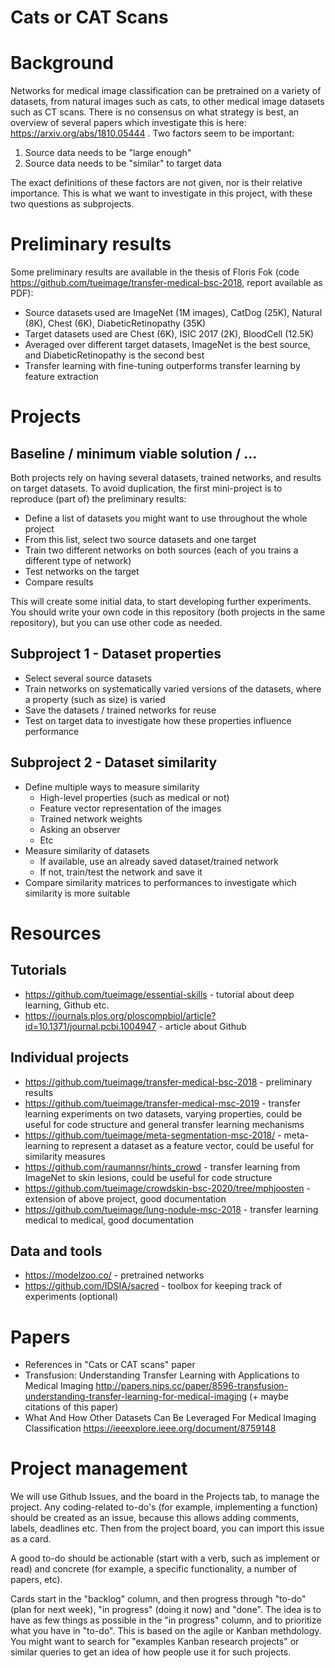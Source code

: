 # Cats or CAT Scans 



# Background

Networks for medical image classification can be pretrained on a variety of datasets, from natural images such as cats, to other medical image datasets such as CT scans. There is no consensus on what strategy is best, an overview of several papers which investigate this is here: https://arxiv.org/abs/1810.05444 . 
Two factors seem to be important:

1) Source data needs to be "large enough" 
2) Source data needs to be "similar" to target data

The exact definitions of these factors are not given, nor is their relative importance. This is what we want to investigate in this project, with these two questions as subprojects.  

# Preliminary results

Some preliminary results are available in the thesis of Floris Fok (code https://github.com/tueimage/transfer-medical-bsc-2018, report available as PDF):
* Source datasets used are ImageNet (1M images), CatDog (25K), Natural (8K), Chest (6K), DiabeticRetinopathy (35K) 
* Target datasets used are Chest (6K), ISIC 2017 (2K), BloodCell (12.5K)
* Averaged over different target datasets, ImageNet is the best source, and DiabeticRetinopathy is the second best 
* Transfer learning with fine-tuning outperforms transfer learning by feature extraction 


# Projects

## Baseline / minimum viable solution / ...  
Both projects rely on having several datasets, trained networks, and results on target datasets. To avoid duplication, the first mini-project is to reproduce (part of) the preliminary results:

* Define a list of datasets you might want to use throughout the whole project
* From this list, select two source datasets and one target
* Train two different networks on both sources (each of you trains a different type of network) 
* Test networks on the target
* Compare results 

This will create some initial data, to start developing further experiments. You should write your own code in this repository (both projects in the same repository), but you can use other code as needed. 


## Subproject 1 - Dataset properties 
* Select several source datasets 
* Train networks on systematically varied versions of the datasets, where a property (such as size) is varied
* Save the datasets / trained networks for reuse
* Test on target data to investigate how these properties influence performance


## Subproject 2 - Dataset similarity
* Define multiple ways to measure similarity
    * High-level properties (such as medical or not) 
    * Feature vector representation of the images
    * Trained network weights
    * Asking an observer
    * Etc
* Measure similarity of datasets 
    * If available, use an already saved dataset/trained network
    * If not, train/test the network and save it
* Compare similarity matrices to performances to investigate which similarity is more suitable




# Resources


## Tutorials
* https://github.com/tueimage/essential-skills - tutorial about deep learning, Github etc. 
* https://journals.plos.org/ploscompbiol/article?id=10.1371/journal.pcbi.1004947 - article about Github

## Individual projects
* https://github.com/tueimage/transfer-medical-bsc-2018 - preliminary results
* https://github.com/tueimage/transfer-medical-msc-2019 - transfer learning experiments on two datasets, varying properties, could be useful for code structure and general transfer learning mechanisms 
* https://github.com/tueimage/meta-segmentation-msc-2018/ - meta-learning to represent a dataset as a feature vector, could be useful for similarity measures 
* https://github.com/raumannsr/hints_crowd - transfer learning from ImageNet to skin lesions, could be useful for code structure
* https://github.com/tueimage/crowdskin-bsc-2020/tree/mphjoosten - extension of above project, good documentation
* https://github.com/tueimage/lung-nodule-msc-2018 - transfer learning medical to medical, good documentation


## Data and tools 

* https://modelzoo.co/ - pretrained networks
* https://github.com/IDSIA/sacred - toolbox for keeping track of experiments (optional) 

# Papers

* References in "Cats or CAT scans" paper
* Transfusion: Understanding Transfer Learning with Applications to Medical Imaging http://papers.nips.cc/paper/8596-transfusion-understanding-transfer-learning-for-medical-imaging (+ maybe citations of this paper)
* What And How Other Datasets Can Be Leveraged For Medical Imaging Classification https://ieeexplore.ieee.org/document/8759148


# Project management

We will use Github Issues, and the board in the Projects tab, to manage the project. Any coding-related to-do's (for example, implementing a function) should be created as an issue, because this allows adding comments, labels, deadlines etc. Then from the project board, you can import this issue as a card. 

A good to-do should be actionable (start with a verb, such as implement or read) and concrete (for example, a specific functionality, a number of papers, etc). 

Cards start in the "backlog" column, and then progress through "to-do" (plan for next week), "in progress" (doing it now) and "done". The idea is to have as few things as possible in the "in progress" column, and to prioritize what you have in "to-do". This is based on the agile or Kanban methdology. You might want to search for "examples Kanban research projects" or similar queries to get an idea of how people use it for such projects. 




